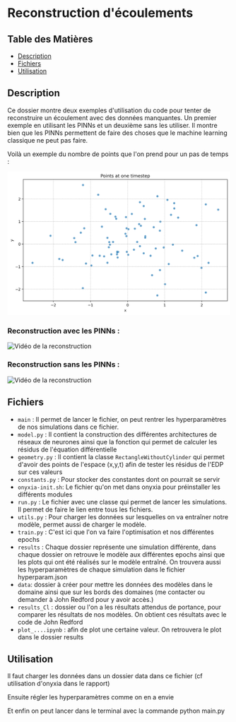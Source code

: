 # Reconstruction d'écoulements

## Table des Matières

- [Description](#description)
- [Fichiers](#fichiers)
- [Utilisation](#utilisation)

## Description

Ce dossier montre deux exemples d'utilisation du code pour tenter de reconstruire un écoulement avec des données manquantes. Un premier exemple en utilisant les PINNs et un deuxième sans les utiliser. Il montre bien que les PINNs permettent de faire des choses que le machine learning classique ne peut pas faire.

Voilà un exemple du nombre de points que l'on prend pour un pas de temps :

![Scatter Plot des Données](./results/1_reconstruction_avec_pinns/points_plot.png)

### Reconstruction avec les PINNs :

![Vidéo de la reconstruction](./results/1_reconstruction_avec_pinns/velocity_norm.gif)


### Reconstruction sans les PINNs :
![Vidéo de la reconstruction](./results/2_reconstruction_sans_pinns/velocity_norm.gif)


## Fichiers

- `main` : Il permet de lancer le fichier, on peut rentrer les hyperparamètres de nos simulations dans ce fichier.
- `model.py` : Il contient la construction des différentes architectures de réseaux de neurones ainsi que la fonction qui permet de calculer les résidus de l'équation différentielle
- `geometry.py` : Il contient la classe `RectangleWithoutCylinder` qui permet d'avoir des points de l'espace (x,y,t) afin de tester les résidus de l'EDP sur ces valeurs
- `constants.py` : Pour stocker des constantes dont on pourrait se servir
- `onyxia-init.sh`: Le fichier qu'on met dans onyxia pour préinstaller les différents modules
- `run.py` : Le fichier avec une classe qui permet de lancer les simulations. Il permet de faire le lien entre tous les fichiers.
- `utils.py` : Pour charger les données sur lesquelles on va entraîner notre modèle, permet aussi de charger le modèle.
- `train.py` : C'est ici que l'on va faire l'optimisation et nos différentes epochs
- `results` : Chaque dossier représente une simulation différente, dans chaque dossier on retrouve le modèle aux différentes epochs ainsi que les plots qui ont été réalisés sur le modèle entraîné. On trouvera aussi les hyperparamètres de chaque simulation dans le fichier hyperparam.json
- `data`: dossier à créer pour mettre les données des modèles dans le domaine ainsi que sur les bords des domaines (me contacter ou demander à John Redford pour y avoir accès.)
- `results_Cl` : dossier ou l'on a les résultats attendus de portance, pour comparer les résultats de nos modèles. On obtient ces résultats avec le code de John Redford
- `plot_....ipynb` : afin de plot une certaine valeur. On retrouvera le plot dans le dossier results
 

## Utilisation

Il faut charger les données dans un dossier data dans ce fichier (cf utilisation d'onyxia dans le rapport)

Ensuite régler les hyperparamètres comme on en a envie

Et enfin on peut lancer dans le terminal avec la commande python main.py
